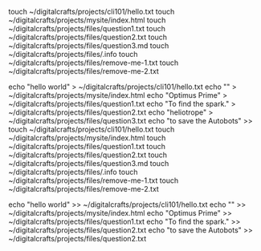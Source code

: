 [//]: # "Using markdown syntax, list each command on a separate, numbered line that completes the exercise detailed in README.md"

touch ~/digitalcrafts/projects/cli101/hello.txt
touch ~/digitalcrafts/projects/mysite/index.html
touch ~/digitalcrafts/projects/files/question1.txt
touch ~/digitalcrafts/projects/files/question2.txt
touch ~/digitalcrafts/projects/files/question3.md
touch ~/digitalcrafts/projects/files/<someCompany>.info
touch ~/digitalcrafts/projects/files/remove-me-1.txt
touch ~/digitalcrafts/projects/files/remove-me-2.txt

echo "hello world" > ~/digitalcrafts/projects/cli101/hello.txt
echo "<html></html>" > ~/digitalcrafts/projects/mysite/index.html
echo "Optimus Prime" > ~/digitalcrafts/projects/files/question1.txt
echo "To find the spark." > ~/digitalcrafts/projects/files/question2.txt
echo "heliotrope" > ~/digitalcrafts/projects/files/question3.txt
echo "to save the Autobots" >> touch ~/digitalcrafts/projects/cli101/hello.txt
touch ~/digitalcrafts/projects/mysite/index.html
touch ~/digitalcrafts/projects/files/question1.txt
touch ~/digitalcrafts/projects/files/question2.txt
touch ~/digitalcrafts/projects/files/question3.md
touch ~/digitalcrafts/projects/files/<someCompany>.info
touch ~/digitalcrafts/projects/files/remove-me-1.txt
touch ~/digitalcrafts/projects/files/remove-me-2.txt

echo "hello world" >> ~/digitalcrafts/projects/cli101/hello.txt
echo "<html></html>" >> ~/digitalcrafts/projects/mysite/index.html
echo "Optimus Prime" >> ~/digitalcrafts/projects/files/question1.txt
echo "To find the spark." >> ~/digitalcrafts/projects/files/question2.txt
echo "to save the Autobots" >> ~/digitalcrafts/projects/files/question2.txt